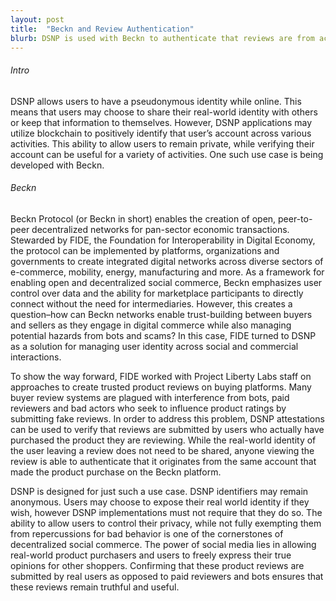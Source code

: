 ```yaml
---
layout: post
title:  "Beckn and Review Authentication"
blurb: DSNP is used with Beckn to authenticate that reviews are from actual product purchasers.
---
```

###### Intro

DSNP allows users to have a pseudonymous identity while online.  This means that users may choose to share their real-world identity with others or keep that information to themselves.  However, DSNP applications may utilize blockchain to positively identify that user’s account across various activities.  This ability to allow users to remain private, while verifying their account can be useful for a variety of activities.  One such use case is being developed with Beckn.



 
###### Beckn

Beckn Protocol (or Beckn in short) enables the creation of open, peer-to-peer decentralized networks for pan-sector economic transactions. Stewarded by FIDE, the Foundation for Interoperability in Digital Economy, the protocol can be implemented by platforms, organizations and governments to create integrated digital networks across diverse sectors of e-commerce, mobility, energy, manufacturing and more.  As a framework for enabling open and decentralized social commerce, Beckn emphasizes user control over data and the ability for marketplace participants to directly connect without the need for intermediaries. However, this creates a question–how can Beckn networks enable trust-building between buyers and sellers as they engage in digital commerce while also managing potential hazards from bots and scams?  In this case, FIDE turned to DSNP as a solution for managing user identity across social and commercial interactions.

To show the way forward, FIDE worked with Project Liberty Labs staff on approaches to create trusted product reviews on buying platforms.  Many buyer review systems are plagued with interference from bots, paid reviewers and bad actors who seek to influence product ratings by submitting fake reviews.  In order to address this problem, DSNP attestations can be used to verify that reviews are submitted by users who actually have purchased the product they are reviewing.  While the real-world identity of the user leaving a review does not need to be shared, anyone viewing the review is able to authenticate that it originates from the same account that made the product purchase on the Beckn platform.


DSNP is designed for just such a use case.  DSNP identifiers may remain anonymous.  Users may choose to expose their real world identity if they wish, however DSNP implementations must not require that they do so.  The ability to allow users to control their privacy, while not fully exempting them from repercussions for bad behavior is one of the cornerstones of decentralized social commerce.  The power of social media lies in allowing real-world product purchasers and users to freely express their true opinions for other shoppers.  Confirming that these product reviews are submitted by real users as opposed to paid reviewers and bots ensures that these reviews remain truthful and useful. 
